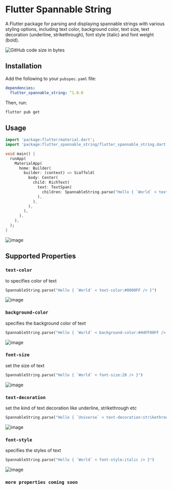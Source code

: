 # Flutter Spannable String
A Flutter package for parsing and displaying spannable strings with various styling options, including text color, background color, text size, text decoration (underline, strikethrough), font style (italic) and font weight (bold).

![GitHub code size in bytes](https://img.shields.io/github/languages/code-size/arsybai/flutter-spannable-string)


## Installation

Add the following to your `pubspec.yaml` file:

```yaml
dependencies:
  flutter_spannable_string: ^1.0.0
```

Then, run:
```bash
flutter pub get
```

## Usage
```dart
import 'package:flutter/material.dart';
import 'package:flutter_spannable_string/flutter_spannable_string.dart';

void main() {
  runApp(
    MaterialApp(
      home: Builder(
        builder: (context) => Scaffold(
          body: Center(
            child: RichText(
              text: TextSpan(
                children: SpannableString.parse("Hello { `World` < text-color:#0000FF,text-decoration:underline, font-style:italic, font-size:20 /> }"),
              ),
            ),
          ),
        ),
      ),
    ),
  );
}
```
![image](https://i.ibb.co/Bz5JD7X/Screenshot-2023-12-01-224821.png)

## Supported Properties
### `text-color`
to specifies color of text
```dart
SpannableString.parse("Hello { `World` < text-color:#0000FF /> }")
```
![image](https://github.com/Arsybai/flutter-spannable-string/assets/33319709/a1ec8e29-762d-498c-bc54-ba9db726a316)

### `background-color`
specifies the background color of text
```dart
SpannableString.parse("Hello { `World` < background-color:#44FF00FF /> }")
```
![image](https://github.com/Arsybai/flutter-spannable-string/assets/33319709/131bb54f-bb11-4f9a-b74e-6bb26eee4d14)

### `font-size`
set the size of text
```dart
SpannableString.parse("Hello { `World` < font-size:20 /> }")
```
![image](https://github.com/Arsybai/flutter-spannable-string/assets/33319709/5b4ba4b4-d780-4f72-a4aa-04bb7ad1ef25)

### `text-decoration`
set the kind of text decoration like underline, strikethrough etc
```dart
SpannableString.parse("Hello { `Universe` < text-decoration:strikethrough /> } World")
```
![image](https://github.com/Arsybai/flutter-spannable-string/assets/33319709/833cd9a7-3aeb-4cc3-82fd-002485b4b2b1)

### `font-style`
specifies the styles of text
```dart
SpannableString.parse("Hello { `World` < font-style:italic /> }")
```
![image](https://github.com/Arsybai/flutter-spannable-string/assets/33319709/613e4912-7e40-4f3f-bfb4-b3da924d949e)

### `more properties coming soon`

